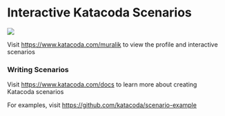 # Interactive Katacoda Scenarios

[![](http://shields.katacoda.com/katacoda/muralik/count.svg)](https://www.katacoda.com/muralik "Get your profile on Katacoda.com")

Visit https://www.katacoda.com/muralik to view the profile and interactive scenarios

### Writing Scenarios
Visit https://www.katacoda.com/docs to learn more about creating Katacoda scenarios

For examples, visit https://github.com/katacoda/scenario-example

